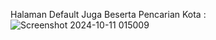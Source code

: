 Halaman Default Juga Beserta Pencarian Kota :
![Screenshot 2024-10-11 015009](https://github.com/user-attachments/assets/769aa0c1-9dbd-4f11-9fd7-27658f673bd0)
